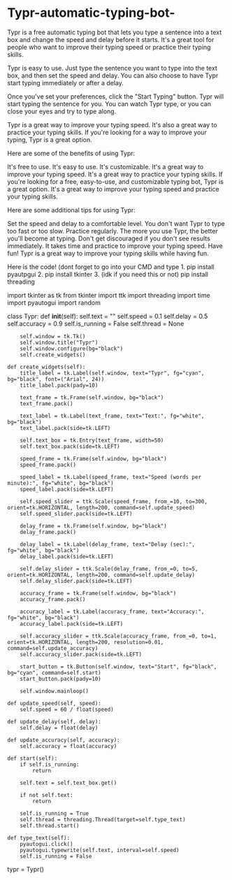 # Typr-automatic-typing-bot-
Typr is a free automatic typing bot that lets you type a sentence into a text box and change the speed and delay before it starts. It's a great tool for people who want to improve their typing speed or practice their typing skills.

Typr is easy to use. Just type the sentence you want to type into the text box, and then set the speed and delay. You can also choose to have Typr start typing immediately or after a delay.

Once you've set your preferences, click the "Start Typing" button. Typr will start typing the sentence for you. You can watch Typr type, or you can close your eyes and try to type along.

Typr is a great way to improve your typing speed. It's also a great way to practice your typing skills. If you're looking for a way to improve your typing, Typr is a great option.

Here are some of the benefits of using Typr:

It's free to use.
It's easy to use.
It's customizable.
It's a great way to improve your typing speed.
It's a great way to practice your typing skills.
If you're looking for a free, easy-to-use, and customizable typing bot, Typr is a great option. It's a great way to improve your typing speed and practice your typing skills.

Here are some additional tips for using Typr:

Set the speed and delay to a comfortable level. You don't want Typr to type too fast or too slow.
Practice regularly. The more you use Typr, the better you'll become at typing.
Don't get discouraged if you don't see results immediately. It takes time and practice to improve your typing speed.
Have fun! Typr is a great way to improve your typing skills while having fun.

Here is the code! (dont forget to go into your CMD and type 1. pip install pyautpgui 2. pip install tkinter 3. (idk if you need this or not) pip install threading




import tkinter as tk
from tkinter import ttk
import threading
import time
import pyautogui
import random


class Typr:
    def __init__(self):
        self.text = ""
        self.speed = 0.1
        self.delay = 0.5
        self.accuracy = 0.9
        self.is_running = False
        self.thread = None

        self.window = tk.Tk()
        self.window.title("Typr")
        self.window.configure(bg="black")
        self.create_widgets()

    def create_widgets(self):
        title_label = tk.Label(self.window, text="Typr", fg="cyan", bg="black", font=("Arial", 24))
        title_label.pack(pady=10)

        text_frame = tk.Frame(self.window, bg="black")
        text_frame.pack()

        text_label = tk.Label(text_frame, text="Text:", fg="white", bg="black")
        text_label.pack(side=tk.LEFT)

        self.text_box = tk.Entry(text_frame, width=50)
        self.text_box.pack(side=tk.LEFT)

        speed_frame = tk.Frame(self.window, bg="black")
        speed_frame.pack()

        speed_label = tk.Label(speed_frame, text="Speed (words per minute):", fg="white", bg="black")
        speed_label.pack(side=tk.LEFT)

        self.speed_slider = ttk.Scale(speed_frame, from_=10, to=300, orient=tk.HORIZONTAL, length=200, command=self.update_speed)
        self.speed_slider.pack(side=tk.LEFT)

        delay_frame = tk.Frame(self.window, bg="black")
        delay_frame.pack()

        delay_label = tk.Label(delay_frame, text="Delay (sec):", fg="white", bg="black")
        delay_label.pack(side=tk.LEFT)

        self.delay_slider = ttk.Scale(delay_frame, from_=0, to=5, orient=tk.HORIZONTAL, length=200, command=self.update_delay)
        self.delay_slider.pack(side=tk.LEFT)

        accuracy_frame = tk.Frame(self.window, bg="black")
        accuracy_frame.pack()

        accuracy_label = tk.Label(accuracy_frame, text="Accuracy:", fg="white", bg="black")
        accuracy_label.pack(side=tk.LEFT)

        self.accuracy_slider = ttk.Scale(accuracy_frame, from_=0, to=1, orient=tk.HORIZONTAL, length=200, resolution=0.01, command=self.update_accuracy)
        self.accuracy_slider.pack(side=tk.LEFT)

        start_button = tk.Button(self.window, text="Start", fg="black", bg="cyan", command=self.start)
        start_button.pack(pady=10)

        self.window.mainloop()

    def update_speed(self, speed):
        self.speed = 60 / float(speed)

    def update_delay(self, delay):
        self.delay = float(delay)

    def update_accuracy(self, accuracy):
        self.accuracy = float(accuracy)

    def start(self):
        if self.is_running:
            return

        self.text = self.text_box.get()

        if not self.text:
            return

        self.is_running = True
        self.thread = threading.Thread(target=self.type_text)
        self.thread.start()

    def type_text(self):
        pyautogui.click()
        pyautogui.typewrite(self.text, interval=self.speed)
        self.is_running = False

typr = Typr()


